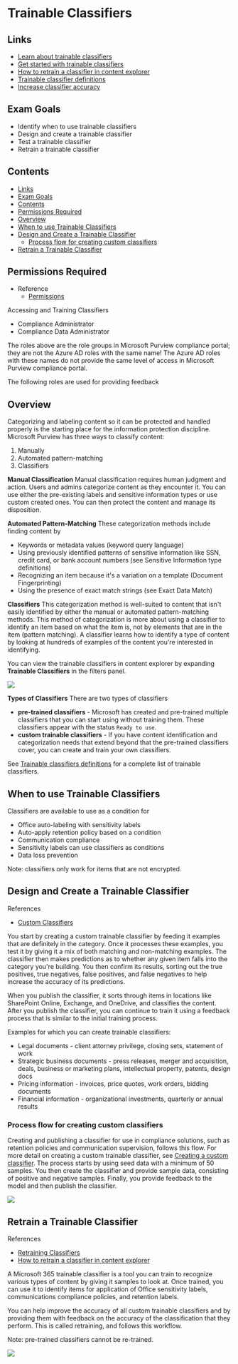 # Trainable Classifiers

## Links
- [Learn about trainable classifiers](https://learn.microsoft.com/en-us/microsoft-365/compliance/classifier-learn-about?view=o365-worldwide)
- [Get started with trainable classifiers](https://learn.microsoft.com/en-us/microsoft-365/compliance/classifier-get-started-with?view=o365-worldwide)
- [How to retrain a classifier in content explorer](https://learn.microsoft.com/en-us/microsoft-365/compliance/classifier-how-to-retrain-content-explorer?view=o365-worldwide)
- [Trainable classifier definitions](https://learn.microsoft.com/en-us/microsoft-365/compliance/classifier-tc-definitions?view=o365-worldwide)
- [Increase classifier accuracy](https://learn.microsoft.com/en-us/microsoft-365/compliance/data-classification-increase-accuracy?view=o365-worldwide)

## Exam Goals
- Identify when to use trainable classifiers
- Design and create a trainable classifier
- Test a trainable classifier
- Retrain a trainable classifier

## Contents
- [Links](#links)
- [Exam Goals](#exam-goals)
- [Contents](#contents)
- [Permissions Required](#permissions-required)
- [Overview](#overview)
- [When to use Trainable Classifiers](#when-to-use-trainable-classifiers)
- [Design and Create a Trainable Classifier](#design-and-create-a-trainable-classifier)
  - [Process flow for creating custom classifiers](#process-flow-for-creating-custom-classifiers)
- [Retrain a Trainable Classifier](#retrain-a-trainable-classifier)

## Permissions Required
- Reference
  - [Permissions](https://learn.microsoft.com/en-us/microsoft-365/compliance/classifier-how-to-retrain-content-explorer?view=o365-worldwide#permissions)

Accessing and Training Classifiers
- Compliance Administrator
- Compliance Data Administrator

The roles above are the role groups in Microsoft Purview compliance portal; they are not the Azure AD roles with the same name!  The Azure AD roles with these names do not provide the same level of access in Microsoft Purview compliance portal.

The following roles are used for providing feedback 

## Overview
Categorizing and labeling content so it can be protected and handled properly is the starting place for the information protection discipline. Microsoft Purview has three ways to classify content:
1. Manually
2. Automated pattern-matching
3. Classifiers

**Manual Classification**
Manual classification requires human judgment and action. Users and admins categorize content as they encounter it. You can use either the pre-existing labels and sensitive information types or use custom created ones. You can then protect the content and manage its disposition.

**Automated Pattern-Matching**
These categorization methods include finding content by
- Keywords or metadata values (keyword query language)
- Using previously identified patterns of sensitive information like SSN, credit card, or bank account numbers (see Sensitive Information type definitions)
- Recognizing an item because it's a variation on a template (Document Fingerprinting)
- Using the presence of exact match strings (see Exact Data Match)

**Classifiers**
This categorization method is well-suited to content that isn't easily identified by either the manual or automated pattern-matching methods. This method of categorization is more about using a classifier to identify an item based on what the item is, not by elements that are in the item (pattern matching). A classifier learns how to identify a type of content by looking at hundreds of examples of the content you're interested in identifying.

You can view the trainable classifiers in content explorer by expanding **Trainable Classifiers** in the filters panel. 

![](img/20230525-052558.png)

**Types of Classifiers**
There are two types of classifiers  
- **pre-trained classifiers** - Microsoft has created and pre-trained multiple classifiers that you can start using without training them. These classifiers appear with the status `Ready to use`.  
- **custom trainable classifiers** - If you have content identification and categorization needs that extend beyond that the pre-trained classifiers cover, you can create and train your own classifiers.

See [Trainable classifiers definitions](https://learn.microsoft.com/en-us/microsoft-365/compliance/classifier-tc-definitions?view=o365-worldwide#trainable-classifiers-definitions) for a complete list of trainable classifiers.

## When to use Trainable Classifiers
Classifiers are available to use as a condition for 
- Office auto-labeling with sensitivity labels
- Auto-apply retention policy based on a condition
- Communication compliance
- Sensitivity labels can use classifiers as conditions
- Data loss prevention

Note: classifiers only work for items that are not encrypted.

## Design and Create a Trainable Classifier
References
- [Custom Classifiers](https://learn.microsoft.com/en-us/microsoft-365/compliance/classifier-learn-about?view=o365-worldwide#custom-classifiers)

You start by creating a custom trainable classifier by feeding it examples that are definitely in the category. Once it processes these examples, you test it by giving it a mix of both matching and non-matching examples. The classifier then makes predictions as to whether any given item falls into the category you're building. You then confirm its results, sorting out the true positives, true negatives, false positives, and false negatives to help increase the accuracy of its predictions.

When you publish the classifier, it sorts through items in locations like SharePoint Online, Exchange, and OneDrive, and classifies the content. After you publish the classifier, you can continue to train it using a feedback process that is similar to the initial training process.

Examples for which you can create trainable classifiers:
- Legal documents - client attorney privilege, closing sets, statement of work
- Strategic business documents - press releases, merger and acquisition, deals, business or marketing plans, intellectual property, patents, design docs
- Pricing information - invoices, price quotes, work orders, bidding documents
- Financial information - organizational investments, quarterly or annual results

### Process flow for creating custom classifiers
Creating and publishing a classifier for use in compliance solutions, such as retention policies and communication supervision, follows this flow. For more detail on creating a custom trainable classifier, see [Creating a custom classifier]().  The process starts by using seed data with a minimum of 50 samples. You then create the classifier and provide sample data, consisting of positive and negative samples. Finally, you provide feedback to the model and then publish the classifier.

![](img/20230549-054907.png)


## Retrain a Trainable Classifier
References
- [Retraining Classifiers](https://learn.microsoft.com/en-us/microsoft-365/compliance/classifier-learn-about?view=o365-worldwide#retraining-classifiers)
- [How to retrain a classifier in content explorer](https://learn.microsoft.com/en-us/microsoft-365/compliance/classifier-how-to-retrain-content-explorer?view=o365-worldwide)

A Microsoft 365 trainable classifier is a tool you can train to recognize various types of content by giving it samples to look at. Once trained, you can use it to identify items for application of Office sensitivity labels, communications compliance policies, and retention labels.



You can help improve the accuracy of all custom trainable classifiers and by providing them with feedback on the accuracy of the classification that they perform.  This is called retraining, and follows this workflow. 

Note: pre-trained classifiers cannot be re-trained. 

![](img/20230553-055316.png)
